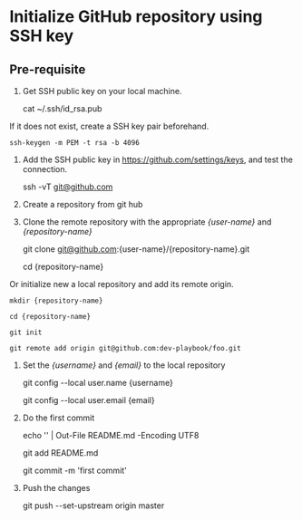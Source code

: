 # Initialize GitHub repository using SSH key

## Pre-requisite

1. Get SSH public key on your local machine.

    cat ~/.ssh/id_rsa.pub

  If it does not exist, create a SSH key pair beforehand.

    ssh-keygen -m PEM -t rsa -b 4096

1. Add the SSH public key in https://github.com/settings/keys, and test the connection.

    ssh -vT git@github.com

1. Create a repository from git hub

1. Clone the remote repository with the appropriate _{user-name}_ and _{repository-name}_

    git clone git@github.com:{user-name}/{repository-name}.git
    
    cd {repository-name}

  Or initialize new a local repository and add its remote origin.

    mkdir {repository-name}

    cd {repository-name}

    git init

    git remote add origin git@github.com:dev-playbook/foo.git

1. Set the _{username}_ and _{email}_ to the local repository

    git config --local user.name {username}

    git config --local user.email {email}

1. Do the first commit

    echo '' | Out-File README.md -Encoding UTF8

    git add README.md

    git commit -m 'first commit'

1. Push the changes

    git push --set-upstream origin master